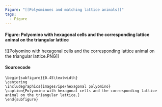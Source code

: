 ```yaml
---
Figure: "[[Polyominoes and matching lattice animals]]"
tags:
  - Figure
---
```

#### Figure: Polyomino with hexagonal cells and the corresponding lattice animal on the triangular lattice

![[Polyomino with hexagonal cells and the corresponding lattice animal on the triangular lattice.PNG]]

#### Sourcecode

```
\begin{subfigure}{0.45\textwidth}
\centering
\includegraphics{images/ipe/hexagonal polyomino}
\caption{Polyomino with hexagonal cells and the corresponding lattice animal on the triangular lattice.}
\end{subfigure}
```